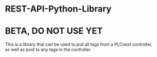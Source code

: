 # REST-API-Python-Library

# BETA, DO NOT USE YET

This is a library that can be used to pull all tags from a PLCnext controller, as well as post to any tags in the controller.
